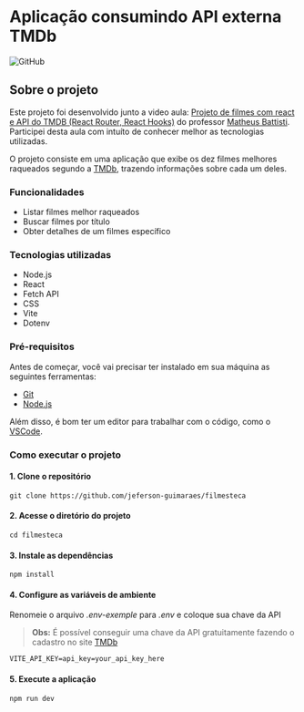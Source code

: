 # Aplicação consumindo API externa TMDb

![GitHub](https://img.shields.io/github/license/jeferson-guimaraes/filmesteca)

## Sobre o projeto

Este projeto foi desenvolvido junto a video aula: [Projeto de filmes com react e API do TMDB (React Router, React Hooks)](https://www.youtube.com/watch?v=XqxUHVVO7-U&ab_channel=MatheusBattisti-HoradeCodar) do professor [Matheus Battisti](https://github.com/matheusbattisti). Participei desta aula com intuíto de conhecer melhor as tecnologias utilizadas.

O projeto consiste em uma aplicação que exibe os dez filmes melhores raqueados segundo a [TMDb](https://developer.themoviedb.org/docs/getting-started), trazendo informações sobre cada um deles.

### Funcionalidades

* Listar filmes melhor raqueados
* Buscar filmes por título
* Obter detalhes de um filmes específico

### Tecnologias utilizadas

* Node.js
* React
* Fetch API
* CSS
* Vite
* Dotenv

### Pré-requisitos

Antes de começar, você vai precisar ter instalado em sua máquina as seguintes ferramentas:

* [Git](https://git-scm.com/)
* [Node.js](https://nodejs.org/pt)

Além disso, é bom ter um editor para trabalhar com o código, como o [VSCode](https://code.visualstudio.com/).

### Como executar o projeto

#### 1. Clone o repositório
```
git clone https://github.com/jeferson-guimaraes/filmesteca
```

#### 2. Acesse o diretório do projeto
```
cd filmesteca
```

#### 3. Instale as dependências
```
npm install
```

#### 4. Configure as variáveis de ambiente
Renomeie o arquivo _.env-exemple_ para _.env_ e coloque sua chave da API

>**Obs:** É possível conseguir uma chave da API gratuitamente fazendo o cadastro no site [TMDb](https://developer.themoviedb.org/docs/getting-started)

```
VITE_API_KEY=api_key=your_api_key_here
```

#### 5. Execute a aplicação
```
npm run dev
```
